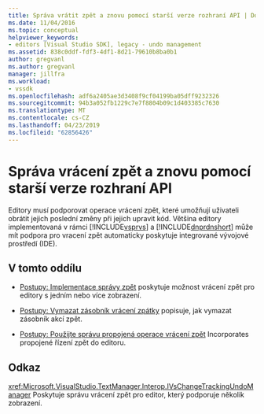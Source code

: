 ```yaml
---
title: Správa vrátit zpět a znovu pomocí starší verze rozhraní API | Dokumentace Microsoftu
ms.date: 11/04/2016
ms.topic: conceptual
helpviewer_keywords:
- editors [Visual Studio SDK], legacy - undo management
ms.assetid: 838c0ddf-fdf3-4df1-8d21-79610b8ba0b1
author: gregvanl
ms.author: gregvanl
manager: jillfra
ms.workload:
- vssdk
ms.openlocfilehash: adf6a2405ae3d3408f9cf04199ba05dff9232326
ms.sourcegitcommit: 94b3a052fb1229c7e7f8804b09c1d403385c7630
ms.translationtype: MT
ms.contentlocale: cs-CZ
ms.lasthandoff: 04/23/2019
ms.locfileid: "62856426"
---
```

# <a name="manage-undo-and-redo-by-using-the-legacy-api"></a>Správa vrácení zpět a znovu pomocí starší verze rozhraní API
Editory musí podporovat operace vrácení zpět, které umožňují uživateli obrátit jejich poslední změny při jejich upravit kód. Většina editory implementovaná v rámci [!INCLUDE[vsprvs](../code-quality/includes/vsprvs_md.md)] a [!INCLUDE[dnprdnshort](../code-quality/includes/dnprdnshort_md.md)] může mít podpora pro vracení zpět automaticky poskytuje integrované vývojové prostředí (IDE).

## <a name="in-this-section"></a>V tomto oddílu
- [Postupy: Implementace správy zpět](../extensibility/how-to-implement-undo-management.md) poskytuje možnost vrácení zpět pro editory s jedním nebo více zobrazení.

- [Postupy: Vymazat zásobník vrácení zpátky](../extensibility/how-to-clear-the-undo-stack.md) popisuje, jak vymazat zásobník akcí zpět.

- [Postupy: Použijte správu propojená operace vrácení zpět](../extensibility/how-to-use-linked-undo-management.md) Incorporates propojené řízení zpět do editoru.

## <a name="reference"></a>Odkaz
 <xref:Microsoft.VisualStudio.TextManager.Interop.IVsChangeTrackingUndoManager> Poskytuje správu vrácení zpět pro editor, který podporuje několik zobrazení.

